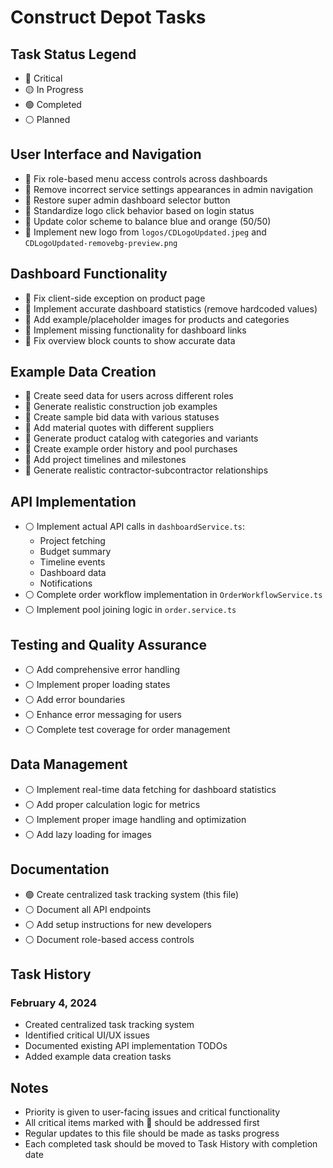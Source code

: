 # Construct Depot Tasks

## Task Status Legend
- 🔴 Critical
- 🟡 In Progress
- 🟢 Completed
- ⚪ Planned

## User Interface and Navigation
- 🔴 Fix role-based menu access controls across dashboards
- 🔴 Remove incorrect service settings appearances in admin navigation
- 🔴 Restore super admin dashboard selector button
- 🔴 Standardize logo click behavior based on login status
- 🔴 Update color scheme to balance blue and orange (50/50)
- 🔴 Implement new logo from `logos/CDLogoUpdated.jpeg` and `CDLogoUpdated-removebg-preview.png`

## Dashboard Functionality
- 🔴 Fix client-side exception on product page
- 🔴 Implement accurate dashboard statistics (remove hardcoded values)
- 🔴 Add example/placeholder images for products and categories
- 🔴 Implement missing functionality for dashboard links
- 🔴 Fix overview block counts to show accurate data

## Example Data Creation
- 🔴 Create seed data for users across different roles
- 🔴 Generate realistic construction job examples
- 🔴 Create sample bid data with various statuses
- 🔴 Add material quotes with different suppliers
- 🔴 Generate product catalog with categories and variants
- 🔴 Create example order history and pool purchases
- 🔴 Add project timelines and milestones
- 🔴 Generate realistic contractor-subcontractor relationships

## API Implementation
- ⚪ Implement actual API calls in `dashboardService.ts`:
  - Project fetching
  - Budget summary
  - Timeline events
  - Dashboard data
  - Notifications
- ⚪ Complete order workflow implementation in `OrderWorkflowService.ts`
- ⚪ Implement pool joining logic in `order.service.ts`

## Testing and Quality Assurance
- ⚪ Add comprehensive error handling
- ⚪ Implement proper loading states
- ⚪ Add error boundaries
- ⚪ Enhance error messaging for users
- ⚪ Complete test coverage for order management

## Data Management
- ⚪ Implement real-time data fetching for dashboard statistics
- ⚪ Add proper calculation logic for metrics
- ⚪ Implement proper image handling and optimization
- ⚪ Add lazy loading for images

## Documentation
- 🟢 Create centralized task tracking system (this file)
- ⚪ Document all API endpoints
- ⚪ Add setup instructions for new developers
- ⚪ Document role-based access controls

## Task History

### February 4, 2024
- Created centralized task tracking system
- Identified critical UI/UX issues
- Documented existing API implementation TODOs
- Added example data creation tasks

## Notes
- Priority is given to user-facing issues and critical functionality
- All critical items marked with 🔴 should be addressed first
- Regular updates to this file should be made as tasks progress
- Each completed task should be moved to Task History with completion date 